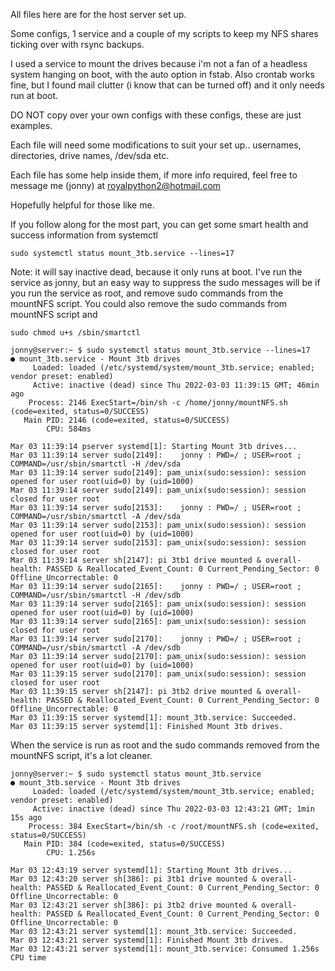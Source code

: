 All files here are for the host server set up. 

Some configs, 1 service and a couple of my scripts to keep my NFS shares ticking over with rsync backups.

I used a service to mount the drives because i'm not a fan of a headless system hanging on boot, with the auto option in fstab.
Also crontab works fine, but I found mail clutter (i know that can be turned off) and it only needs run at boot.

DO NOT copy over your own configs with these configs, these are just examples.

Each file will need some modifications to suit your set up.. usernames, directories, drive names, /dev/sda etc.

Each file has some help inside them, if more info required, feel free to message me (jonny) at royalpython2@hotmail.com

Hopefully helpful for those like me.

If you follow along for the most part, you can get some smart health and success information from systemctl

~~~
sudo systemctl status mount_3tb.service --lines=17
~~~

Note: it will say inactive dead, because it only runs at boot. I've run the service as jonny, but an easy way to suppress the sudo messages
will be if you run the service as root, and remove sudo commands from the mountNFS script.
You could also remove the sudo commands from mountNFS script and

~~~
sudo chmod u+s /sbin/smartctl
~~~
~~~
jonny@server:~ $ sudo systemctl status mount_3tb.service --lines=17
● mount_3tb.service - Mount 3tb drives
     Loaded: loaded (/etc/systemd/system/mount_3tb.service; enabled; vendor preset: enabled)
     Active: inactive (dead) since Thu 2022-03-03 11:39:15 GMT; 46min ago
    Process: 2146 ExecStart=/bin/sh -c /home/jonny/mountNFS.sh (code=exited, status=0/SUCCESS)
   Main PID: 2146 (code=exited, status=0/SUCCESS)
        CPU: 584ms

Mar 03 11:39:14 pserver systemd[1]: Starting Mount 3tb drives...
Mar 03 11:39:14 server sudo[2149]:    jonny : PWD=/ ; USER=root ; COMMAND=/usr/sbin/smartctl -H /dev/sda
Mar 03 11:39:14 server sudo[2149]: pam_unix(sudo:session): session opened for user root(uid=0) by (uid=1000)
Mar 03 11:39:14 server sudo[2149]: pam_unix(sudo:session): session closed for user root
Mar 03 11:39:14 server sudo[2153]:    jonny : PWD=/ ; USER=root ; COMMAND=/usr/sbin/smartctl -A /dev/sda
Mar 03 11:39:14 server sudo[2153]: pam_unix(sudo:session): session opened for user root(uid=0) by (uid=1000)
Mar 03 11:39:14 server sudo[2153]: pam_unix(sudo:session): session closed for user root
Mar 03 11:39:14 server sh[2147]: pi 3tb1 drive mounted & overall-health: PASSED & Reallocated_Event_Count: 0 Current_Pending_Sector: 0 Offline_Uncorrectable: 0
Mar 03 11:39:14 server sudo[2165]:    jonny : PWD=/ ; USER=root ; COMMAND=/usr/sbin/smartctl -H /dev/sdb
Mar 03 11:39:14 server sudo[2165]: pam_unix(sudo:session): session opened for user root(uid=0) by (uid=1000)
Mar 03 11:39:14 server sudo[2165]: pam_unix(sudo:session): session closed for user root
Mar 03 11:39:14 server sudo[2170]:    jonny : PWD=/ ; USER=root ; COMMAND=/usr/sbin/smartctl -A /dev/sdb
Mar 03 11:39:14 server sudo[2170]: pam_unix(sudo:session): session opened for user root(uid=0) by (uid=1000)
Mar 03 11:39:15 server sudo[2170]: pam_unix(sudo:session): session closed for user root
Mar 03 11:39:15 server sh[2147]: pi 3tb2 drive mounted & overall-health: PASSED & Reallocated_Event_Count: 0 Current_Pending_Sector: 0 Offline_Uncorrectable: 0
Mar 03 11:39:15 server systemd[1]: mount_3tb.service: Succeeded.
Mar 03 11:39:15 server systemd[1]: Finished Mount 3tb drives.
~~~

When the service is run as root and the sudo commands removed from the mountNFS script, it's a lot cleaner.

~~~
jonny@server:~ $ sudo systemctl status mount_3tb.service 
● mount_3tb.service - Mount 3tb drives
     Loaded: loaded (/etc/systemd/system/mount_3tb.service; enabled; vendor preset: enabled)
     Active: inactive (dead) since Thu 2022-03-03 12:43:21 GMT; 1min 15s ago
    Process: 384 ExecStart=/bin/sh -c /root/mountNFS.sh (code=exited, status=0/SUCCESS)
   Main PID: 384 (code=exited, status=0/SUCCESS)
        CPU: 1.256s

Mar 03 12:43:19 server systemd[1]: Starting Mount 3tb drives...
Mar 03 12:43:20 server sh[386]: pi 3tb1 drive mounted & overall-health: PASSED & Reallocated_Event_Count: 0 Current_Pending_Sector: 0 Offline_Uncorrectable: 0
Mar 03 12:43:21 server sh[386]: pi 3tb2 drive mounted & overall-health: PASSED & Reallocated_Event_Count: 0 Current_Pending_Sector: 0 Offline_Uncorrectable: 0
Mar 03 12:43:21 server systemd[1]: mount_3tb.service: Succeeded.
Mar 03 12:43:21 server systemd[1]: Finished Mount 3tb drives.
Mar 03 12:43:21 server systemd[1]: mount_3tb.service: Consumed 1.256s CPU time
~~~
